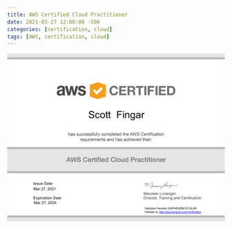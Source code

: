 ```yaml
---
title: AWS Certified Cloud Practitioner
date: 2021-03-27 12:00:00 -500
categories: [certification, cloud]
tags: [AWS, certification, cloud]
---
```

![link](/assets/blogposts/aws/aws.png)